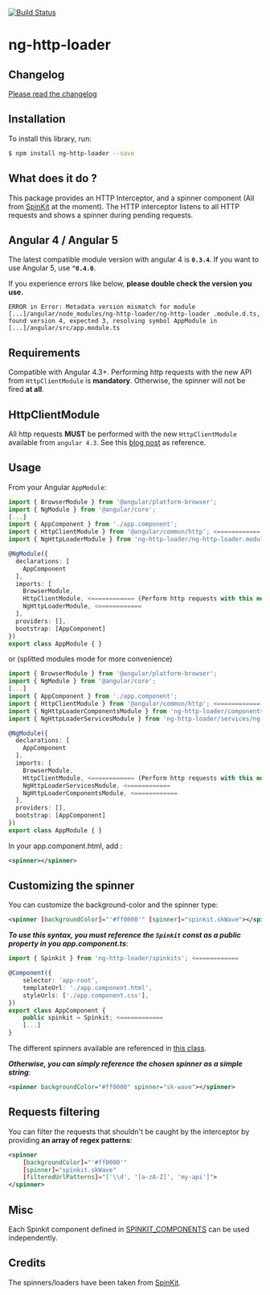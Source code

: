 [![Build Status](https://travis-ci.org/mpalourdio/ng-http-loader.svg?branch=master)](https://travis-ci.org/mpalourdio/ng-http-loader)  

# ng-http-loader

## Changelog

[Please read the changelog](CHANGELOG.MD)

## Installation

To install this library, run:

```bash
$ npm install ng-http-loader --save
```

## What does it do ?

This package provides an HTTP Interceptor, and a spinner component (All from [SpinKit](https://github.com/tobiasahlin/SpinKit) at the moment).
The HTTP interceptor listens to all HTTP requests and shows a spinner during pending requests.

## Angular 4 / Angular 5

The latest compatible module version with angular 4 is **``0.3.4``**.
If you want to use Angular 5, use **``^0.4.0``**.

If you experience errors like below, **please double check the version you use.**

``ERROR in Error: Metadata version mismatch for module [...]/angular/node_modules/ng-http-loader/ng-http-loader
  .module.d.ts, found version 4, expected 3, resolving symbol AppModule in [...]/angular/src/app.module.ts``
  

## Requirements

Compatible with Angular 4.3+. Performing http requests with the new API from ``HttpClientModule`` is **mandatory**. Otherwise,
the spinner will not be fired **at all**.

## HttpClientModule

All http requests **MUST** be performed with the new ``HttpClientModule`` available from ``angular 4.3``. See this [blog post](http://blog.ninja-squad.com/2017/07/17/http-client-module/) as reference.

## Usage

From your Angular `AppModule`:

```typescript
import { BrowserModule } from '@angular/platform-browser';
import { NgModule } from '@angular/core';
[...]
import { AppComponent } from './app.component';
import { HttpClientModule } from '@angular/common/http'; <============
import { NgHttpLoaderModule } from 'ng-http-loader/ng-http-loader.module'; <============

@NgModule({
  declarations: [
    AppComponent
  ],
  imports: [
    BrowserModule,
    HttpClientModule, <============ (Perform http requests with this module)
    NgHttpLoaderModule, <============
  ],
  providers: [],
  bootstrap: [AppComponent]
})
export class AppModule { }
```

or (splitted modules mode for more convenience)

```typescript
import { BrowserModule } from '@angular/platform-browser';
import { NgModule } from '@angular/core';
[...]
import { AppComponent } from './app.component';
import { HttpClientModule } from '@angular/common/http'; <============
import { NgHttpLoaderComponentsModule } from 'ng-http-loader/components/ng-http-loader-components.module'; <============
import { NgHttpLoaderServicesModule } from 'ng-http-loader/services/ng-http-loader-services.module'; <============

@NgModule({
  declarations: [
    AppComponent
  ],
  imports: [
    BrowserModule,
    HttpClientModule, <============ (Perform http requests with this module)
    NgHttpLoaderServicesModule, <============
    NgHttpLoaderComponentsModule, <============
  ],
  providers: [],
  bootstrap: [AppComponent]
})
export class AppModule { }
```

In your app.component.html, add :
```xml
<spinner></spinner>
```

## Customizing the spinner

You can customize the background-color and the spinner type:
```xml
<spinner [backgroundColor]="'#ff0000'" [spinner]="spinkit.skWave"></spinner>
```

**_To use this syntax, you must reference the ``Spinkit`` const as a public property in you app.component.ts_**:

```typescript
import { Spinkit } from 'ng-http-loader/spinkits'; <============

@Component({
    selector: 'app-root',
    templateUrl: './app.component.html',
    styleUrls: ['./app.component.css'],
})
export class AppComponent {
    public spinkit = Spinkit; <============
    [...]
}
```
The different spinners available are referenced in [this class](src/spinkits.ts).


**_Otherwise, you can simply reference the chosen spinner as a simple string_**:

```xml
<spinner backgroundColor="#ff0000" spinner="sk-wave"></spinner>
```

## Requests filtering

You can filter the requests that shouldn't be caught by the interceptor by providing **an array of regex patterns**:
```xml
<spinner 
    [backgroundColor]="'#ff0000'"
    [spinner]="spinkit.skWave"
    [filteredUrlPatterns]="['\\d', '[a-zA-Z]', 'my-api']">
</spinner>
```

## Misc

Each Spinkit component defined in [SPINKIT_COMPONENTS](src/spinkits.ts#L30) can be used independently.

## Credits

The spinners/loaders have been taken from [SpinKit](https://github.com/tobiasahlin/SpinKit).
